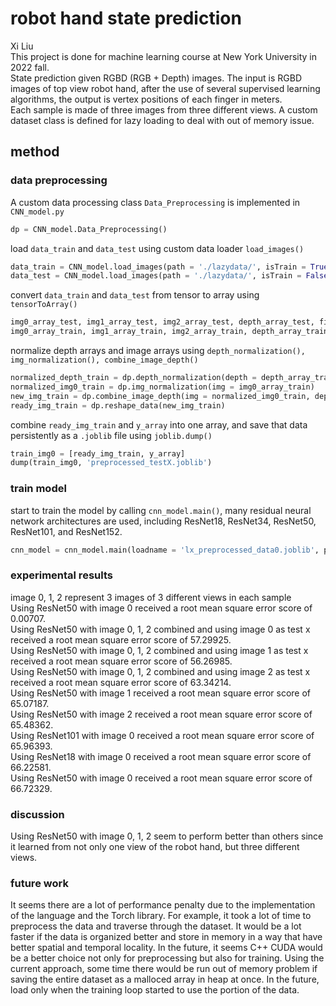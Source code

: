 # robot hand state prediction
Xi Liu<br>
This project is done for machine learning course at New York University in 2022 fall.<br>
State prediction given RGBD (RGB + Depth) images. The input is RGBD images of top view robot hand, after the use of several supervised learning algorithms, the output is vertex positions of each finger in meters.<br>
Each sample is made of three images from three different views. A custom dataset class is defined for lazy loading to deal with out of memory issue.

## method
### data preprocessing
A custom data processing class ```Data_Preprocessing``` is implemented in ```CNN_model.py```
```python
dp = CNN_model.Data_Preprocessing()
```
load ```data_train``` and ```data_test``` using custom data loader ```load_images()```
```python
data_train = CNN_model.load_images(path = './lazydata/', isTrain = True)
data_test = CNN_model.load_images(path = './lazydata/', isTrain = False)
```
convert ```data_train``` and ```data_test``` from tensor to array using ```tensorToArray()```
```python
img0_array_test, img1_array_test, img2_array_test, depth_array_test, field_id_array = dp.tensorToArray(data = data_test, isTrain = False)
img0_array_train, img1_array_train, img2_array_train, depth_array_train, y_array = dp.tensorToArray(data = data_train, isTrain = True)
```
normalize depth arrays and image arrays using ```depth_normalization(), img_normalization(), combine_image_depth()```
```python
normalized_depth_train = dp.depth_normalization(depth = depth_array_train)
normalized_img0_train = dp.img_normalization(img = img0_array_train)
new_img_train = dp.combine_image_depth(img = normalized_img0_train, depth = normalized_depth_train, whichImg = 0)
ready_img_train = dp.reshape_data(new_img_train)
```
combine ```ready_img_train``` and ```y_array``` into one array, and save that data persistently as a ```.joblib``` file using ```joblib.dump()```
```python
train_img0 = [ready_img_train, y_array]
dump(train_img0, 'preprocessed_testX.joblib')
```

### train model
start to train the model by calling ```cnn_model.main()```, many residual neural network architectures are used, including ResNet18, ResNet34, ResNet50, ResNet101, and ResNet152.
```python
cnn_model = cnn_model.main(loadname = 'lx_preprocessed_data0.joblib', pre_trained_model = None)
```

### experimental results
image 0, 1, 2 represent 3 images of 3 different views in each sample<br>
Using ResNet50 with image 0 received a root mean square error score of 0.00707.<br>
Using ResNet50 with image 0, 1, 2 combined and using image 0 as test x received a root mean square error score of 57.29925.<br>
Using ResNet50 with image 0, 1, 2 combined and using image 1 as test x received a root mean square error score of 56.26985.<br>
Using ResNet50 with image 0, 1, 2 combined and using image 2 as test x received a root mean square error score of 63.34214.<br>
Using ResNet50 with image 1 received a root mean square error score of 65.07187.<br>
Using ResNet50 with image 2 received a root mean square error score of 65.48362.<br>
Using ResNet101 with image 0 received a root mean square error score of 65.96393.<br>
Using ResNet18 with image 0 received a root mean square error score of 66.22581.<br>
Using ResNet50 with image 0 received a root mean square error score of 66.72329.<br>

### discussion
Using ResNet50 with image 0, 1, 2 seem to perform better than others since it learned from not only one view of the robot hand, but three different views.

### future work
It seems there are a lot of performance penalty due to the implementation of the language and the Torch library. For example, it took a lot of time to preprocess the data and traverse through the dataset. It would be a lot faster if the data is organized better and store in memory in a way that have better spatial and temporal locality. In the future, it seems C++ CUDA would be a better choice not only for preprocessing but also for training. Using the current approach, some time there would be run out of memory problem if saving the entire dataset as a malloced array in heap at once. In the future, load only when the training loop started to use the portion of the data.
